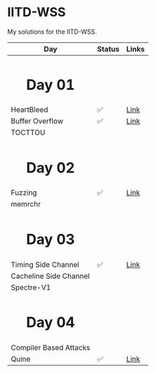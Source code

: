# IITD-WSS
My solutions for the IITD-WSS.


|  Day | Status | Links |
|-------------------|---------------------------|------------|
|   <h1 align="center">**Day 01**</h1>  |  |  |
|HeartBleed | ✅ | [Link](https://github.com/justan00b91/WSS22-IITD/tree/main/day1/heartbleed) |
| Buffer Overflow  | ✅ | [Link](https://github.com/justan00b91/WSS22-IITD/tree/main/day1/buffer-overflow) |
| TOCTTOU  |  |  |
|<h1 align="center">**Day 02**</h1> |  |  |
| Fuzzing  | ✅ | [Link](https://github.com/justan00b91/WSS22-IITD/tree/main/day2) |
| memrchr  |  |  |
|<h1 align="center">**Day 03**</h1> |  |  |
| Timing Side Channel  | ✅ | [Link](https://github.com/justan00b91/WSS22-IITD/tree/main/day3/timing-side-channel) |
| Cacheline Side Channel  |  |  |
| Spectre-V1  |  |  |
|<h1 align="center">**Day 04**</h1> |  |  |
| Compiler Based Attacks  |  |  |
| Quine  | ✅ | [Link](https://github.com/justan00b91/WSS22-IITD/tree/main/day4/quine) |
